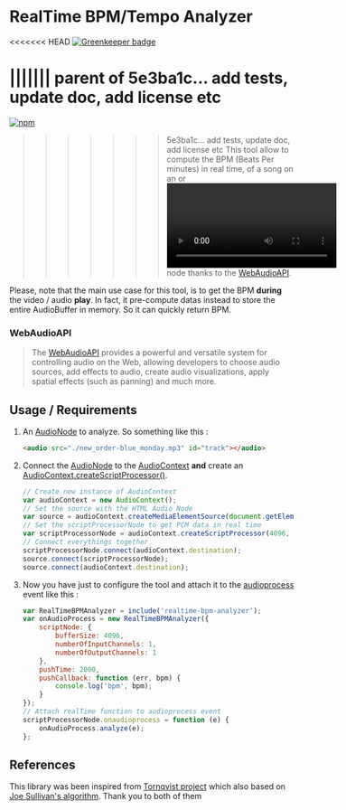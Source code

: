 # RealTime BPM/Tempo Analyzer

<<<<<<< HEAD
[![Greenkeeper badge](https://badges.greenkeeper.io/dlepaux/realtime-bpm-analyzer.svg)](https://greenkeeper.io/)

||||||| parent of 5e3ba1c... add tests, update doc, add license etc
=======
[![npm](https://img.shields.io/npm/l/express.svg)]()

>>>>>>> 5e3ba1c... add tests, update doc, add license etc
This tool allow to compute the BPM (Beats Per minutes) in real time, of a song on an <audio></audio> or <video></video> node thanks to the [WebAudioAPI](https://developer.mozilla.org/en-US/docs/Web/API/Web_Audio_API).

Please, note that the main use case for this tool, is to get the BPM **during** the video / audio **play**. In fact, it pre-compute datas instead to store the entire AudioBuffer in memory. So it can quickly return BPM.

### WebAudioAPI

> The [WebAudioAPI](https://developer.mozilla.org/en-US/docs/Web/API/Web_Audio_API) provides a powerful and versatile system for controlling audio on the Web, allowing developers to choose audio sources, add effects to audio, create audio visualizations, apply spatial effects (such as panning) and much more.


## Usage / Requirements

1. An [AudioNode](https://developer.mozilla.org/en-US/docs/Web/API/AudioNode) to analyze. So something like this :
    ```html
    <audio src="./new_order-blue_monday.mp3" id="track"></audio>
    ```

2. Connect the [AudioNode](https://developer.mozilla.org/en-US/docs/Web/API/AudioNode) to the [AudioContext](https://developer.mozilla.org/en-US/docs/Web/API/AudioContext) **and** create an [AudioContext.createScriptProcessor()](https://developer.mozilla.org/en-US/docs/Web/API/ScriptProcessorNode).
    ```javascript
    // Create new instance of AudioContext
    var audioContext = new AudioContext();
    // Set the source with the HTML Audio Node
    var source = audioContext.createMediaElementSource(document.getElementById('track'));
    // Set the scriptProcessorNode to get PCM data in real time
    var scriptProcessorNode = audioContext.createScriptProcessor(4096, 1, 1);
    // Connect everythings together
    scriptProcessorNode.connect(audioContext.destination);
    source.connect(scriptProcessorNode);
    source.connect(audioContext.destination);
    ```
    
3. Now you have just to configure the tool and attach it to the [audioprocess](https://developer.mozilla.org/en-US/docs/Web/Events/audioprocess) event like this :
    ```javascript
    var RealTimeBPMAnalyzer = include('realtime-bpm-analyzer');
    var onAudioProcess = new RealTimeBPMAnalyzer({
        scriptNode: {
            bufferSize: 4096,
            numberOfInputChannels: 1,
            numberOfOutputChannels: 1
        },
        pushTime: 2000,
        pushCallback: function (err, bpm) {
            console.log('bpm', bpm);
        }
    });
    // Attach realTime function to audioprocess event
    scriptProcessorNode.onaudioprocess = function (e) {
        onAudioProcess.analyze(e);
    };
    ```

## References

This library was been inspired from [Tornqvist project](https://github.com/tornqvist/bpm-detective) which also based on [Joe Sullivan's algorithm](http://joesul.li/van/beat-detection-using-web-audio/). Thank you to both of them


